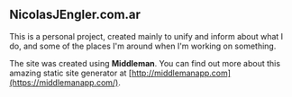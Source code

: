 NicolasJEngler.com.ar
-------------------

This is a personal project, created mainly to unify and inform about what I do, and some of the places I'm around when I'm working on something.

The site was created using **Middleman**. You can find out more about this amazing static site generator at [http://middlemanapp.com](https://middlemanapp.com/).